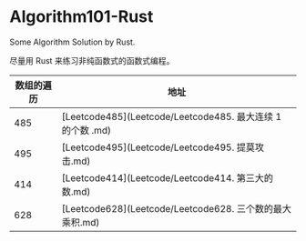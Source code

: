 # Algorithm101-Rust
Some Algorithm Solution by Rust.

尽量用 Rust 来练习非纯函数式的函数式编程。



| 数组的遍历 | 地址                                                       |
| ---------- | ---------------------------------------------------------- |
| 485        | [Leetcode485](Leetcode/Leetcode485. 最大连续 1 的个数 .md) |
| 495        | [Leetcode495](Leetcode/Leetcode495. 提莫攻击.md)           |
| 414        | [Leetcode414](Leetcode/Leetcode414. 第三大的数.md)         |
| 628        | [Leetcode628](Leetcode/Leetcode628. 三个数的最大乘积.md)   |
